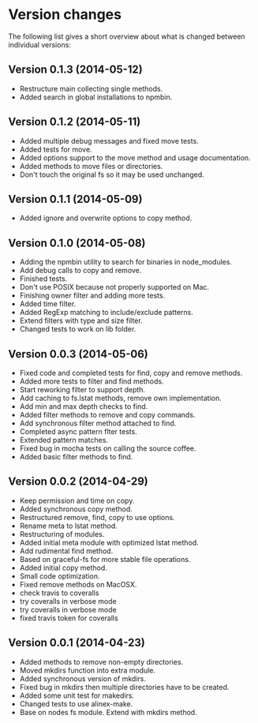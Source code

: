 Version changes
=================================================

The following list gives a short overview about what is changed between
individual versions:

Version 0.1.3 (2014-05-12)
-------------------------------------------------
- Restructure main collecting single methods.
- Added search in global installations to npmbin.

Version 0.1.2 (2014-05-11)
-------------------------------------------------
- Added multiple debug messages and fixed move tests.
- Added tests for move.
- Added options support to the move method and usage documentation.
- Added methods to move files or directories.
- Don't touch the original fs so it may be used unchanged.

Version 0.1.1 (2014-05-09)
-------------------------------------------------
- Added ignore and overwrite options to copy method.

Version 0.1.0 (2014-05-08)
-------------------------------------------------
- Adding the npmbin utility to search for binaries in node_modules.
- Add debug calls to copy and remove.
- Finished tests.
- Don't use POSIX because not properly supported on Mac.
- Finishing owner filter and adding more tests.
- Added time filter.
- Added RegExp matching to include/exclude patterns.
- Extend filters with type and size filter.
- Changed tests to work on lib folder.

Version 0.0.3 (2014-05-06)
-------------------------------------------------
- Fixed code and completed tests for find, copy and remove methods.
- Added more tests to filter and find methods.
- Start reworking filter to support depth.
- Add caching to fs.lstat methods, remove own implementation.
- Add min and max depth checks to find.
- Added filter methods to remove and copy commands.
- Add synchronous filter method attached to find.
- Completed async pattern flter tests.
- Extended pattern matches.
- Fixed bug in mocha tests on calling the source coffee.
- Added basic filter methods to find.

Version 0.0.2 (2014-04-29)
-------------------------------------------------
- Keep permission and time on copy.
- Added synchronous copy method.
- Restructured remove, find, copy to use options.
- Rename meta to lstat method.
- Restructuring of modules.
- Added initial meta module with optimized lstat method.
- Add rudimental find method.
- Based on graceful-fs for more stable file operations.
- Added initial copy method.
- Small code optimization.
- Fixed remove methods on MacOSX.
- check travis to coveralls
- try coveralls in verbose mode
- try coveralls in verbose mode
- fixed travis token for coveralls

Version 0.0.1 (2014-04-23)
-------------------------------------------------
- Added methods to remove non-empty directories.
- Moved mkdirs function into extra module.
- Added synchronous version of mkdirs.
- Fixed bug in mkdirs then multiple directories have to be created.
- Added some unit test for makedirs.
- Changed tests to use alinex-make.
- Base on nodes fs module. Extend with mkdirs method.

